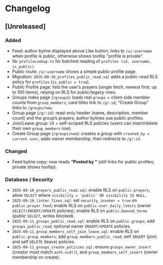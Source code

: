 # Changelog

## [Unreleased]
### Added
- Feed: author byline displayed above Like button; links to `/u/:username` when profile is public, otherwise shows tooltip "profile is private".
- lib: `profileLookup.ts` for batched reading of `profiles (id, username, is_public)`.
- Public route: `/u/:username` shows a simple public profile page.
- Migration: `2025-09-10_profiles_public_read.sql` adds a public-read RLS policy for `profiles` (`is_public = true`).
- Public Profile page: lists the user’s prayers (single fetch, newest first; up to 100 items), relying on RLS for public/legacy rows.
- Groups index page (`/groups`): loads real `groups` + client-side member counts from `group_members`; card titles link to `/g/:id`; “Create Group” links to `/groups/new`.
- Group page (`/g/:id`): read-only header (name, description, member count) and the group’s prayers; author bylines use public profiles.
- Join/Leave group: UI + self-scoped RLS policies (users can insert/delete their own `group_members` row).
- Create Group page (`/groups/new`): creates a group with `created_by = current user`, adds owner membership, then redirects to `/g/:id`.

### Changed
- Feed byline copy: now reads **“Posted by <username>”** (still links for public profiles; private shows tooltip).

### Database / Security
- `2025-09-10_prayers_public_read.sql`: enable RLS on `public.prayers`; allow `SELECT` where `visibility = 'public' OR visibility IS NULL`.
- `2025-09-10_linter_fixes.sql`: set `security_invoker = true` on `public.prayer_feed`; enable RLS on `public.user_daily_limits` (owner `SELECT/INSERT/UPDATE` policies); enable RLS on `public.banned_terms` (public `SELECT`, writes blocked).
- `2025-09-11_groups_public_read.sql`: enable RLS on `public.groups`; add `groups_public_read`; optional owner `INSERT/UPDATE` policies.
- `2025-09-11_group_members_self_join_leave.sql`: enable RLS on `public.group_members`; add `group_members_public_read`; self `INSERT` (join) and self `DELETE` (leave) policies.
- `2025-09-11_groups_create_policies.sql`: ensure `groups_owner_insert` (creator must match `auth.uid()`), and `group_members_self_insert` (owner membership on create).

